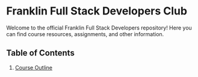 # Franklin Full Stack Developers Club

Welcome to the official Franklin Full Stack Developers repository! Here you can find course resources, assignments, and other information.

## Table of Contents

1. [Course Outline](./course-outline.md)
